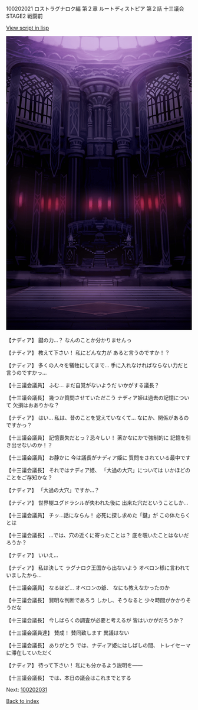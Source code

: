 100202021 ロストラグナロク編 第２章 ルートディストピア 第２話 十三議会 STAGE2 戦闘前

[View script in lisp](../scripts/100202021.txt)

![201_congress.png](../images/backgrounds/201_congress.png)

【ナディア】
鍵の力…？
なんのことか分かりませんっ

【ナディア】
教えて下さい！
私にどんな力が
あると言うのですか！？

【ナディア】
多くの人々を犠牲にしてまで…
手に入れなければならない力だと
言うのですかっ…

【十三議会議員】
ふむ…
まだ自覚がないようだ
いかがする議長？

【十三議会議長】
幾つか質問させていただこう
ナディア姫は過去の記憶について
欠損はおありかな？

【ナディア】
はい…
私は、昔のことを覚えていなくて…
なにか、関係があるのですかっ？

【十三議会議員】
記憶喪失だとっ？忌々しい！
薬かなにかで強制的に
記憶を引き出せないのか！？

【十三議会議員】
お静かに
今は議長がナディア姫に
質問をされている最中です

【十三議会議長】
それではナディア姫、
「大過の大穴」については
いかほどのことをご存知かな？

【ナディア】
「大過の大穴」ですか…？

【ナディア】
世界樹ユグドラシルが失われた後に
出来た穴だということしか…

【十三議会議員】
チッ…話にならん！
必死に探し求めた「鍵」が
この体たらくとは

【十三議会議長】
…では、穴の近くに寄ったことは？
底を覗いたことはないだろうか？

【ナディア】
いいえ…

【ナディア】
私は決して
ラグナロク王国から出ないよう
オベロン様に言われていましたから…

【十三議会議員】
なるほど…
オベロンの爺、
なにも教えなかったのか

【十三議会議長】
賢明な判断であろう
しかし、そうなると
少々時間がかかりそうだな

【十三議会議長】
今しばらくの調査が必要と考えるが
皆はいかがだろうか？

【十三議会議員達】
賛成！
賛同致します
異議はない

【十三議会議長】
ありがとう
では、ナディア姫にはしばしの間、
トレイセーマに滞在していただく

【ナディア】
待って下さい！
私にも分かるよう説明を――

【十三議会議長】
では、本日の議会はこれまでとする


Next: [100202031](100202031.md)

[Back to index](index.md)
